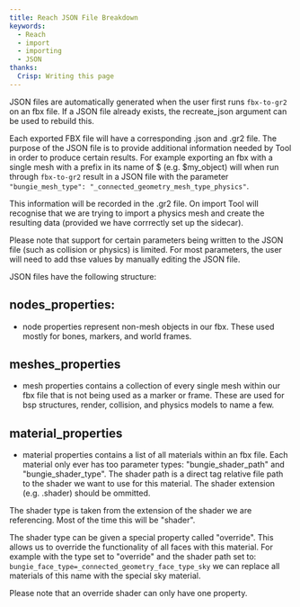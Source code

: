 ```yaml
---
title: Reach JSON File Breakdown
keywords:
  - Reach
  - import
  - importing
  - JSON
thanks:
  Crisp: Writing this page
---
```

JSON files are automatically generated when the user first runs `fbx-to-gr2` on an fbx file. If a JSON file already exists, the recreate_json argument can be used to rebuild this.

Each exported FBX file will have a corresponding .json and .gr2 file. The purpose of the JSON file is to provide additional information needed by Tool in order to produce certain results. For example exporting an fbx with a single mesh with a prefix in its name of $ (e.g. $my_object) will when run through `fbx-to-gr2` result in a JSON file with the parameter `"bungie_mesh_type": "_connected_geometry_mesh_type_physics"`.

This information will be recorded in the .gr2 file. On import Tool will recognise that we are trying to import a physics mesh and create the resulting data (provided we have corrrectly set up the sidecar).

Please note that support for certain parameters being written to the JSON file (such as collision or physics) is limited. For most parameters, the user will need to add thse values by manually editing the JSON file.

JSON files have the following structure:

## nodes_properties:

- node properties represent non-mesh objects in our fbx. These used mostly for bones, markers, and world frames. 

## meshes_properties

- mesh properties contains a collection of every single mesh within our fbx file that is not being used as a marker or frame. These are used for bsp structures, render, collision, and physics models to name a few.

## material_properties

- material properties contains a list of all materials within an fbx file. Each material only ever has too parameter types: "bungie_shader_path"  and "bungie_shader_type". The shader path is a direct tag relative file path to the shader we want to use for this material. The shader extension (e.g. .shader) should be ommitted.

The shader type is taken from the extension of the shader we are referencing. Most of the time this will be "shader".

The shader type can be given a special property called "override". This allows us to override the functionality of all faces with this material. For example with the type set to "override" and the shader path set to: `bungie_face_type=_connected_geometry_face_type_sky` we can replace all materials of this name with the special sky material. 

Please note that an override shader can only have one property.